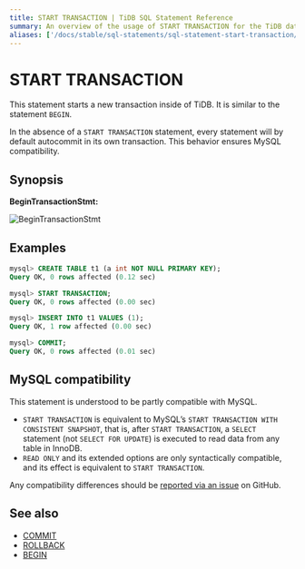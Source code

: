 ```yaml
---
title: START TRANSACTION | TiDB SQL Statement Reference
summary: An overview of the usage of START TRANSACTION for the TiDB database.
aliases: ['/docs/stable/sql-statements/sql-statement-start-transaction/','/docs/v4.0/sql-statements/sql-statement-start-transaction/','/docs/stable/reference/sql/statements/start-transaction/']
---
```


# START TRANSACTION

This statement starts a new transaction inside of TiDB. It is similar to the statement `BEGIN`.

In the absence of a `START TRANSACTION` statement, every statement will by default autocommit in its own transaction. This behavior ensures MySQL compatibility.

## Synopsis

**BeginTransactionStmt:**

![BeginTransactionStmt](/media/sqlgram/BeginTransactionStmt.png)

## Examples

```sql
mysql> CREATE TABLE t1 (a int NOT NULL PRIMARY KEY);
Query OK, 0 rows affected (0.12 sec)

mysql> START TRANSACTION;
Query OK, 0 rows affected (0.00 sec)

mysql> INSERT INTO t1 VALUES (1);
Query OK, 1 row affected (0.00 sec)

mysql> COMMIT;
Query OK, 0 rows affected (0.01 sec)
```

## MySQL compatibility

This statement is understood to be partly compatible with MySQL.

* `START TRANSACTION` is equivalent to MySQL’s `START TRANSACTION WITH CONSISTENT SNAPSHOT`, that is, after `START TRANSACTION`, a `SELECT` statement (not `SELECT FOR UPDATE`) is executed to read data from any table in InnoDB.
* `READ ONLY` and its extended options are only syntactically compatible, and its effect is equivalent to `START TRANSACTION`.

Any compatibility differences should be [reported via an issue](https://github.com/pingcap/tidb/issues/new/choose) on GitHub.

## See also

* [COMMIT](/sql-statements/sql-statement-commit.md)
* [ROLLBACK](/sql-statements/sql-statement-rollback.md)
* [BEGIN](/sql-statements/sql-statement-begin.md)
